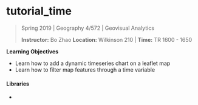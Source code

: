 # tutorial_time

> Spring 2019 | Geography 4/572 | Geovisual Analytics
>
> **Instructor:** Bo Zhao  **Location:** Wilkinson 210 | **Time:** TR 1600 - 1650

**Learning Objectives**

- Learn how to add a dynamic timeseries chart on a leaflet map
- Learn how to filter map features through a time variable

#### Libraries
-
